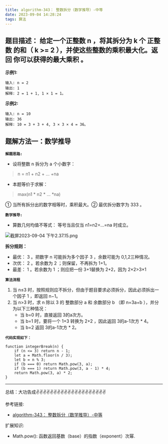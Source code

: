```yaml
---
title: algorithm-343： 整数拆分（数学推导）-中等
date: 2023-09-04 14:28:24
tags: 算法
---
```


<meta name="referrer" content="no-referrer"/>


## 题目描述： 给定一个正整数 n ，将其拆分为 k 个 正整数 的和（ k >= 2 ），并使这些整数的乘积最大化。返回 你可以获得的最大乘积 。


**示例1:**



```
输入: n = 2
输出: 1
解释: 2 = 1 + 1, 1 × 1 = 1。

```
**示例2:**


```
输入: n = 10
输出: 36
解释: 10 = 3 + 3 + 4, 3 × 3 × 4 = 36。

```

## 题解方法一：数学推导

**`解题思路:`**
* 设将整数 n 拆分为 a 个小数字：

> n = n1 + n2 + ... +na

* 本题等价于求解：

> max(n1 * n2 * ... *na)

① 当所有拆分出的数字相等时，乘积最大。② 最优拆分数字为 333 。

**`数学推导:`**

* 算数几何均值不等式： 等号当且仅当 n1=n2=...=na ​时成立。

![截屏2023-09-04 下午2.37.15.png](https://upload-images.jianshu.io/upload_images/11846892-234b011769d67ced.png?imageMogr2/auto-orient/strip%7CimageView2/2/w/1240)


**拆分规则：**
* 最优： 3 。把数字 n 可能拆为多个因子 3 ，余数可能为 0,1,2三种情况。
* 次优： 2 。若余数为 2 ；则保留，不再拆为 1+1。
* 最差： 1 。若余数为 1 ；则应把一份 3+1替换为 2+2，因为 2×2>3×1

**`算法流程`**

1. 当 n≤3 时，按照规则应不拆分，但由于题目要求必须拆分，因此必须拆出一个因子 1 ，即返回 n−1。
2. 当 n>3  时，求 n 除以 3 的 整数部分 a 和 余数部分 b （即 n=3a+b ），并分为以下三种情况：
    - 当 b=0 时，直接返回 3的a次方。
    - 当 b=1 时，要将一个 1+3 转换为 2+2 ，因此返回 3的a-1次方 * 4。
    - 当 b=2 返回 3的a-1次方 * 2。

**`代码实现如下： `**
```
function integerBreak(n) {
    if (n <= 3) return n - 1;
    let a = Math.floor(n / 3);
    let b = n % 3;
    if (b === 0) return Math.pow(3, a);
    if (b === 1) return Math.pow(3, a - 1) * 4;
    return Math.pow(3, a) * 2;
}
```
 ---
总结：大功告成✌️✌️✌️✌️✌️✌️✌️✌️✌️✌️✌️✌️✌️✌️✌️✌️✌️✌️✌️✌️

参考链接:

* [algorithm-343： 整数拆分（数学推导）-中等](https://leetcode.cn/problems/integer-break/submissions/)


扩展知识:

* Math.pow(): 函数返回基数（base）的指数（exponent）次幂.








